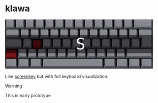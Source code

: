 # klawa

![demo](resources/demo.gif)

Like [screenkey](https://www.thregr.org/wavexx/software/screenkey/) but with full keyboard visualization.


> [!WARNING]
> This is early prototype
